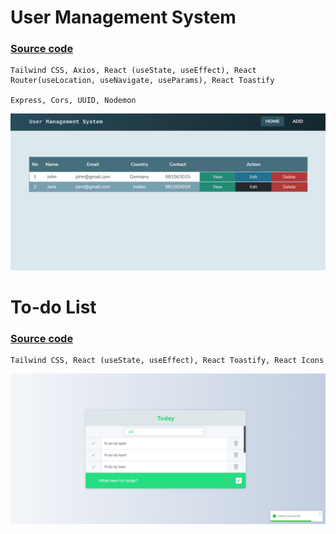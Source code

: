 # User Management System
### <a href="https://github.com/oguzhanuyanik-sr/react-projects/tree/main/src/user-management-system">Source code</a>
```
Tailwind CSS, Axios, React (useState, useEffect), React Router(useLocation, useNavigate, useParams), React Toastify

Express, Cors, UUID, Nodemon
```

<a href="https://github.com/oguzhanuyanik-sr/react-projects/tree/main/src/user-management-system"><img width="600px" src="https://github.com/oguzhanuyanik-sr/react-projects/blob/main/src/user-management-system/screenshot.png?raw=true" /></a>

# To-do List
### <a href="https://github.com/oguzhanuyanik-sr/react-projects/tree/main/src/to-do-list">Source code</a>
```
Tailwind CSS, React (useState, useEffect), React Toastify, React Icons
```
<a href="https://github.com/oguzhanuyanik-sr/react-projects/tree/main/src/to-do-list"><img width="600px" src="https://github.com/oguzhanuyanik-sr/react-projects/blob/main/src/to-do-list/screenshot.png?raw=true" /></a>
